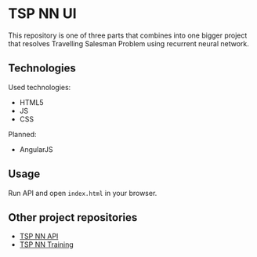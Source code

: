 # TSP NN UI
This repository is one of three parts that combines into one bigger project that resolves Travelling Salesman Problem using recurrent neural network.  

## Technologies
Used technologies:
- HTML5
- JS
- CSS

Planned:
- AngularJS

## Usage
Run API and open `index.html` in your browser.

## Other project repositories
- [TSP NN API](https://github.com/jpowie01/TSP-NN-API)
- [TSP NN Training](https://github.com/jpowie01/TSP-NN-Training)
